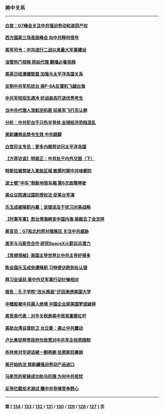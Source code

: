 ### 美中关系
---
#### [白宫：G7峰会关注中共强迫劳动和盗窃产权](../../pages/nf1412576/n13767417.md?06260845) 
#### [西方国家三场高层峰会 向中共释何信号](../../pages/nf1412576/n13766976.md?06260845) 
#### [美军司令：中共进行二战以来最大军事建设](../../pages/nf1412576/n13767236.md?06260845) 
#### [油管热门视频 网站代理 翻墙必看视频](http://209.222.30.114:81/youtube.html?06260845)
#### [美英日纽澳建联盟 加强与太平洋岛国关系](../../pages/nf1412576/n13767100.md?06260845) 
#### [反制中共军机扰台 美P-8A反潜机飞越台海](../../pages/nf1412576/n13766803.md?06260845) 
#### [中共军校招生遇冷 好战姿态吓退优秀考生](../../pages/nf1412576/n13766945.md?06260845) 
#### [当中共代理人泄航空机密 前美军飞行员认罪](../../pages/nf1412576/n13766866.md?06260845) 
#### [分析：中共犯台不只伤半导体 全球经济恐陷混乱](../../pages/nf1412576/n13766756.md?06260845) 
#### [美新疆商品禁令生效 中共跳脚](../../pages/nf1412576/n13766308.md?06260845) 
#### [白宫印太专员：更多内阁将访问太平洋岛国](../../pages/nf1412576/n13766151.md?06260845) 
#### [【方菲访谈】明居正：中共处于内外交困（下）](../../pages/nf1412576/n13765952.md?06260845) 
#### [特斯拉被禁驶入某些区域 敏感时期中共啥都防](../../pages/nf1412576/n13766096.md?06260845) 
#### [波士顿“中车”制新地铁车厢 第6次故障停驶](../../pages/nf1412576/n13765598.md?06260845) 
#### [美众议院通过国防授权法 促美台军演](../../pages/nf1412576/n13765814.md?06260845) 
#### [乐玉成被降职内幕：说错话及干扰习对美战略](../../pages/nf1412576/n13765372.md?06260845) 
#### [【时事军事】若台湾海峡变中国内海 美舰去了会怎样](../../pages/nf1412576/n13765307.md?06260845) 
#### [美官员：G7和北约将对俄施压 关注中共威胁](../../pages/nf1412576/n13765747.md?06260845) 
#### [美军与马斯克合作 研究SpaceX火箭运兵潜力](../../pages/nf1412576/n13765587.md?06260845) 
#### [【思想领袖】美国主导世界比中共主导好得多](../../pages/nf1412576/n13740086.md?06260845) 
#### [陈全国乐玉成突遭降职 习特使访欧到处认错](../../pages/nf1412576/n13763579.md?06260845) 
#### [拜习会谈前 美中外交军事行动针锋相对](../../pages/nf1412576/n13765122.md?06260845) 
#### [报告：孔子学院“改头换面”迂回渗透美国大学](../../pages/nf1412576/n13765285.md?06260845) 
#### [中概股被中共逼入绝境 中国企业家美国梦或破碎](../../pages/nf1412576/n13765287.md?06260845) 
#### [美贸易代表：对华关税是美中贸易重要杠杆](../../pages/nf1412576/n13765279.md?06260845) 
#### [美助台湾自我防卫 台立委：遏止中共蠢动](../../pages/nf1412576/n13764202.md?06260845) 
#### [卢比奥促拜登政府勿放宽对中共军企投资限制](../../pages/nf1412576/n13764949.md?06260845) 
#### [布林肯对华讲话被一删再删 伯恩斯怼秦刚](../../pages/nf1412576/n13764796.md?06260845) 
#### [美开始执法 禁新疆强迫劳动产品进口](../../pages/nf1412576/n13764649.md?06260845) 
#### [马斯克的星链成功助乌抗俄 为何中共担忧](../../pages/nf1412576/n13764450.md?06260845) 
#### [反导拦截技术测试 曝中共导弹竞争野心](../../pages/nf1412576/n13764411.md?06260845) 

---
#### 第 [ [134](./134.md?06260845) / [133](./133.md?06260845) / [132](./132.md?06260845) / [131](./131.md?06260845) / [130](./130.md?06260845) / [129](./129.md?06260845) / [128](./128.md?06260845) / [127](./127.md?06260845) ] 页
